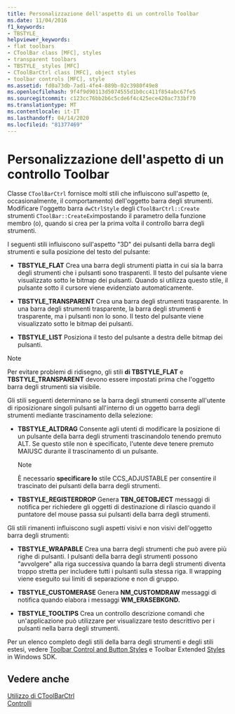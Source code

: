 ```yaml
---
title: Personalizzazione dell'aspetto di un controllo Toolbar
ms.date: 11/04/2016
f1_keywords:
- TBSTYLE_
helpviewer_keywords:
- flat toolbars
- CToolBar class [MFC], styles
- transparent toolbars
- TBSTYLE_ styles [MFC]
- CToolBarCtrl class [MFC], object styles
- toolbar controls [MFC], style
ms.assetid: fd0a73db-7ad1-4fe4-889b-02c3980f49e8
ms.openlocfilehash: 9f4f9d90113d5074555d1b0cc411f854abc67fe5
ms.sourcegitcommit: c123cc76bb2b6c5cde6f4c425ece420ac733bf70
ms.translationtype: MT
ms.contentlocale: it-IT
ms.lasthandoff: 04/14/2020
ms.locfileid: "81377469"
---
```

# <a name="customizing-the-appearance-of-a-toolbar-control"></a>Personalizzazione dell'aspetto di un controllo Toolbar

Classe `CToolBarCtrl` fornisce molti stili che influiscono sull'aspetto (e, occasionalmente, il comportamento) dell'oggetto barra degli strumenti. Modificare l'oggetto barra `dwCtrlStyle` degli `CToolBarCtrl::Create` strumenti `CToolBar::CreateEx`impostando il parametro della funzione membro (o), quando si crea per la prima volta il controllo barra degli strumenti.

I seguenti stili influiscono sull'aspetto "3D" dei pulsanti della barra degli strumenti e sulla posizione del testo del pulsante:

- **TBSTYLE_FLAT** Crea una barra degli strumenti piatta in cui sia la barra degli strumenti che i pulsanti sono trasparenti. Il testo del pulsante viene visualizzato sotto le bitmap dei pulsanti. Quando si utilizza questo stile, il pulsante sotto il cursore viene evidenziato automaticamente.

- **TBSTYLE_TRANSPARENT** Crea una barra degli strumenti trasparente. In una barra degli strumenti trasparente, la barra degli strumenti è trasparente, ma i pulsanti non lo sono. Il testo del pulsante viene visualizzato sotto le bitmap dei pulsanti.

- **TBSTYLE_LIST** Posiziona il testo del pulsante a destra delle bitmap dei pulsanti.

> [!NOTE]
> Per evitare problemi di ridisegno, gli stili **di TBSTYLE_FLAT** e **TBSTYLE_TRANSPARENT** devono essere impostati prima che l'oggetto barra degli strumenti sia visibile.

Gli stili seguenti determinano se la barra degli strumenti consente all'utente di riposizionare singoli pulsanti all'interno di un oggetto barra degli strumenti mediante trascinamento della selezione:

- **TBSTYLE_ALTDRAG** Consente agli utenti di modificare la posizione di un pulsante della barra degli strumenti trascinandolo tenendo premuto ALT. Se questo stile non è specificato, l'utente deve tenere premuto MAIUSC durante il trascinamento di un pulsante.

    > [!NOTE]
    >  È necessario **specificare lo** stile CCS_ADJUSTABLE per consentire il trascinato dei pulsanti della barra degli strumenti.

- **TBSTYLE_REGISTERDROP** Genera **TBN_GETOBJECT** messaggi di notifica per richiedere gli oggetti di destinazione di rilascio quando il puntatore del mouse passa sui pulsanti della barra degli strumenti.

Gli stili rimanenti influiscono sugli aspetti visivi e non visivi dell'oggetto barra degli strumenti:

- **TBSTYLE_WRAPABLE** Crea una barra degli strumenti che può avere più righe di pulsanti. I pulsanti della barra degli strumenti possono "avvolgere" alla riga successiva quando la barra degli strumenti diventa troppo stretta per includere tutti i pulsanti sulla stessa riga. Il wrapping viene eseguito sui limiti di separazione e non di gruppo.

- **TBSTYLE_CUSTOMERASE** Genera **NM_CUSTOMDRAW** messaggi di notifica quando elabora i messaggi **WM_ERASEBKGND.**

- **TBSTYLE_TOOLTIPS** Crea un controllo descrizione comandi che un'applicazione può utilizzare per visualizzare testo descrittivo per i pulsanti nella barra degli strumenti.

Per un elenco completo degli stili della barra degli strumenti e degli stili estesi, vedere [Toolbar Control and Button Styles](/windows/win32/Controls/toolbar-control-and-button-styles) e Toolbar Extended [Styles](/windows/win32/Controls/toolbar-extended-styles) in Windows SDK.

## <a name="see-also"></a>Vedere anche

[Utilizzo di CToolBarCtrl](../mfc/using-ctoolbarctrl.md)<br/>
[Controlli](../mfc/controls-mfc.md)
